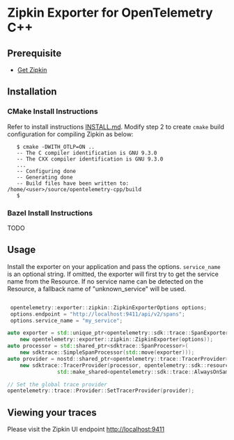 # Zipkin Exporter for OpenTelemetry C++

## Prerequisite

* [Get Zipkin](https://zipkin.io/pages/quickstart.html)

## Installation

### CMake Install Instructions

Refer to install instructions [INSTALL.md](INSTALL.md#building-as-standalone-cmake-project).
Modify step 2 to create `cmake` build configuration for compiling Zipkin as below:

```console
   $ cmake -DWITH_OTLP=ON ..
   -- The C compiler identification is GNU 9.3.0
   -- The CXX compiler identification is GNU 9.3.0
   ...
   -- Configuring done
   -- Generating done
   -- Build files have been written to: /home/<user>/source/opentelemetry-cpp/build
   $
```

### Bazel Install Instructions

TODO

## Usage

Install the exporter on your application and pass the options. `service_name`
is an optional string. If omitted, the exporter will first try to get the
service name from the Resource. If no service name can be detected on the
Resource, a fallback name of "unknown_service" will be used.

```cpp

 opentelemetry::exporter::zipkin::ZipkinExporterOptions options;
 options.endpoint = "http://localhost:9411/api/v2/spans";
 options.service_name = "my_service";

auto exporter = std::unique_ptr<opentelemetry::sdk::trace::SpanExporter>(
    new opentelemetry::exporter::zipkin::ZipkinExporter(options));
auto processor = std::shared_ptr<sdktrace::SpanProcessor>(
    new sdktrace::SimpleSpanProcessor(std::move(exporter)));
auto provider = nostd::shared_ptr<opentelemetry::trace::TracerProvider>(
    new sdktrace::TracerProvider(processor, opentelemetry::sdk::resource::Resource::Create({}),
                std::make_shared<opentelemetry::sdk::trace::AlwaysOnSampler>()));

// Set the global trace provider
opentelemetry::trace::Provider::SetTracerProvider(provider);
```

## Viewing your traces

Please visit the Zipkin UI endpoint <http://localhost:9411>
